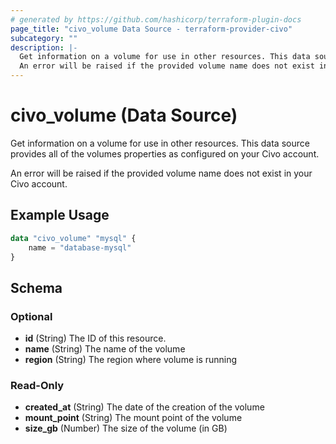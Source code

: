 ```yaml
---
# generated by https://github.com/hashicorp/terraform-plugin-docs
page_title: "civo_volume Data Source - terraform-provider-civo"
subcategory: ""
description: |-
  Get information on a volume for use in other resources. This data source provides all of the volumes properties as configured on your Civo account.
  An error will be raised if the provided volume name does not exist in your Civo account.
---
```


# civo_volume (Data Source)

Get information on a volume for use in other resources. This data source provides all of the volumes properties as configured on your Civo account.

An error will be raised if the provided volume name does not exist in your Civo account.

## Example Usage

```terraform
data "civo_volume" "mysql" {
    name = "database-mysql"
}
```

<!-- schema generated by tfplugindocs -->
## Schema

### Optional

- **id** (String) The ID of this resource.
- **name** (String) The name of the volume
- **region** (String) The region where volume is running

### Read-Only

- **created_at** (String) The date of the creation of the volume
- **mount_point** (String) The mount point of the volume
- **size_gb** (Number) The size of the volume (in GB)


